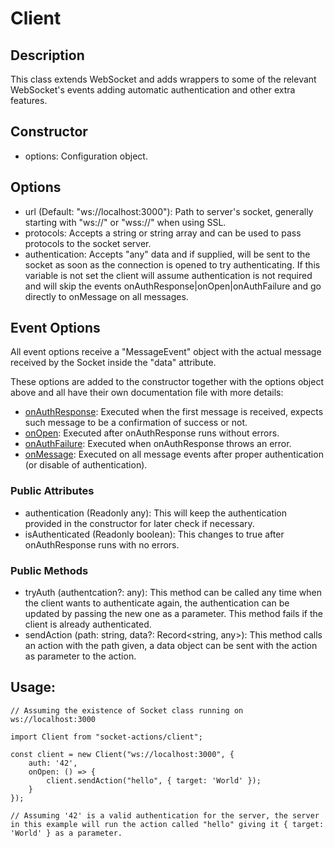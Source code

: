 # Client

## Description

This class extends WebSocket and adds wrappers to some of the relevant WebSocket's events adding automatic authentication and other extra features.

## Constructor

- options: Configuration object.

## Options

- url (Default: "ws://localhost:3000"): Path to server's socket, generally starting with "ws://" or "wss://" when using SSL.
- protocols: Accepts a string or string array and can be used to pass protocols to the socket server.
- authentication: Accepts "any" data and if supplied, will be sent to the socket as soon as the connection is opened to try authenticating. If this variable is not set the client will assume authentication is not required and will skip the events onAuthResponse|onOpen|onAuthFailure and go directly to onMessage on all messages.

## Event Options

All event options receive a "MessageEvent" object with the actual message received by the Socket inside the "data" attribute.

These options are added to the constructor together with the options object above and all have their own documentation file with more details:

- [onAuthResponse](/docs/clientEvents/onAuthResponse.md): Executed when the first message is received, expects such message to be a confirmation of success or not.
- [onOpen](/docs/clientEvents/onOpen.md): Executed after onAuthResponse runs without errors.
- [onAuthFailure](/docs/clientEvents/onAuthFailure.md): Executed when onAuthResponse throws an error.
- [onMessage](/docs/clientEvents/onMessage.md): Executed on all message events after proper authentication (or disable of authentication).

### Public Attributes

- authentication (Readonly any): This will keep the authentication provided in the constructor for later check if necessary.
- isAuthenticated (Readonly boolean): This changes to true after onAuthResponse runs with no errors.

### Public Methods

- tryAuth (authentcation?: any): This method can be called any time when the client wants to authenticate again, the authentication can be updated by passing the new one as a parameter. This method fails if the client is already authenticated.
- sendAction (path: string, data?: Record\<string, any>): This method calls an action with the path given, a data object can be sent with the action as parameter to the action.

## Usage:

```
// Assuming the existence of Socket class running on ws://localhost:3000

import Client from "socket-actions/client";

const client = new Client("ws://localhost:3000", {
    auth: '42',
    onOpen: () => {
        client.sendAction("hello", { target: 'World' });
    }
});

// Assuming '42' is a valid authentication for the server, the server in this example will run the action called "hello" giving it { target: 'World' } as a parameter.
```

